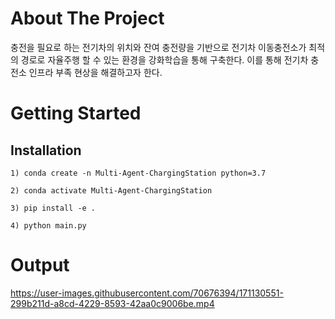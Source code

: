 # About The Project
충전을 필요로 하는 전기차의 위치와 잔여 충전량을 기반으로 전기차 이동충전소가 최적의 경로로 자율주행 할 수 있는 환경을 강화학습을 통해 구축한다. 이를 통해 전기차 충전소 인프라 부족 현상을 해결하고자 한다.

# Getting Started
## Installation
```
1) conda create -n Multi-Agent-ChargingStation python=3.7

2) conda activate Multi-Agent-ChargingStation

3) pip install -e .

4) python main.py
```

# Output
https://user-images.githubusercontent.com/70676394/171130551-299b211d-a8cd-4229-8593-42aa0c9006be.mp4
